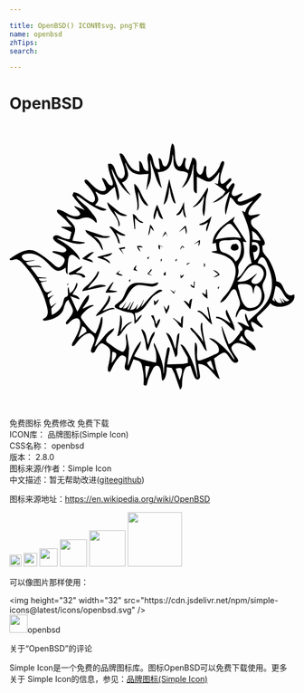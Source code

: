 ```yaml
---

title: OpenBSD() ICON转svg、png下载
name: openbsd
zhTips: 
search: 

---
```


# OpenBSD  <small style="font-size: 60%;font-weight: 100"></small>

<div id="svg" class="svg-wrap">
<svg role="img" xmlns="http://www.w3.org/2000/svg" viewBox="0 0 24 24"><title>OpenBSD icon</title><path d="M13.695 1.653c-.202.47-.146 1.02-.293 1.509-.034.112-.146.452-.308.429-.333-.048-.16-.688-.545-.7l.12.934c-.577.073-.498-.829-.733-1.195-.27-.423-.335.192-.317.38.011.122.036.242.05.363.026.21.032.393.005.603-.552-.007-.35-.733-.754-.844l.03.874c-.612-.005-.89-.557-1.159-1.025-.112-.196-.261-.574-.53-.453.126.544.423 1.064.454 1.63.007.145-.13.516-.333.448-.469-.158-.406-1.008-.796-1.231-.08-.045-.204-.006-.29-.002 0 .45.198.996.356 1.418.034.09.129.41-.069.403-.353-.01-.441-.695-.8-.615.044.185.153.335.215.513.037.109.106.219.126.332.044.247-.269.267-.432.22-.384-.114-.66-.428-.935-.703-.076-.076-.277-.344-.404-.222-.141.135.136.373.215.464.234.271.488.589.6.935.049.148.058.36-.09.462-.146.1-.384-.083-.502-.16-.362-.239-.721-.654-1.176-.664l-.107.271.29.392.752.845-.875-.362c.035.229.583.506.475.742-.064.14-.38.142-.505.124-.446-.064-.762-.396-1.177-.515-.366-.105-.298.18-.09.343.072.057.141.117.211.177.125.108.245.219.362.336.183.183.343.378.513.573l-.875-.03v.06l.845.392-.151.603c-.244 0-.442-.067-.664-.163-.151-.066-.31-.175-.482-.163-.206.014-.328.202-.19.377.206.263.62.412.883.617.1.078.247.212.133.345-.225.264-.832-.074-1.128.013v.06c.275.161.839.253 1 .549.128.231-.232.756-.487.736-.227-.019-.436-.275-.603-.41-.401-.322-.83-.7-1.298-.923-.801-.38-1.597.226-2.232.622.081.256.402-.017.603.029.271.061.477.313.651.513.84.968 1.543 2.064 1.857 3.319.083.33.224.725-.023 1.021-.066.08-.165.09-.238.155-.055.05-.052.118.023.141.138.043.34-.021.475-.054.443-.107.949-.346 1.15-.78.125-.271.169-.797.48-.905.068.29.394.673.363.965-.029.259-.302.56-.461.751-.057.068-.193.217-.112.315.082.097.25-.112.3-.16.229-.216.73-.558.865-.062.118.432-.261 1.13-.45 1.509-.054.105-.297.435-.202.553.11.135.338-.218.387-.282.19-.249.856-.987 1.21-.722.431.324.282.555.119.994-.046.123-.216.433-.1.55.111.114.258.01.315-.098.104-.197.383-.78.661-.631.175.093.441.251.543.425.158.272.02.815-.022 1.111-.024.17-.207.702-.055.825.14.113.254-.228.296-.312.149-.295.32-.597.54-.845.08-.089.192-.237.327-.212.7.131-.015.829.273 1.185.058.072.215.067.3.083l.362-.935c.184.07.455.095.591.248.114.128.137.344.17.506.092.454.142.896.084 1.357.057.042.148.138.225.088.097-.062.11-.315.143-.42.106-.332.269-.65.42-.965.099-.207.37-.427.565-.142.2.292.12.804.246 1.138.32-.158.355-.825.362-1.147l.415.061.25.513.45 1.297c.234-.09.16-.538.187-.754.035-.293.103-.882.318-1.1.086-.087.258-.095.37-.137.129.312.199.666.354.965.06.116.198.242.337.17.133-.068.128-.224.111-.35-.042-.313-.113-.62-.138-.936.598-.042.95.441 1.325.845.145.155.271.362.485.422l-.31-.905-.172-.845c.217-.09.676-.534.905-.47.34.097.6 1.046 1.023.823.18-.095.088-.257.003-.383-.126-.188-.506-.639-.465-.874.03-.175.324-.379.494-.377.391.006 1.071.304 1.297.618l.272-.03c-.04-.54-.85-.787-.966-1.328a.404.404 0 01.004-.172c.086-.347.294-.195.51-.102.067.029.213.103.269.02.06-.091-.048-.212-.087-.289-.082-.156-.156-.337-.122-.513.282.074.455.242.694.4.056.038.18.131.251.08.075-.056-.036-.167-.071-.208-.106-.123-.432-.42-.4-.6.022-.122.227-.252.31-.335.276-.276.59-.556.815-.875h.03c.532.621 2.203.186 1.99-.754-.132.019-.256.123-.392.077-.594-.205-.45-1.157-1.116-1.163-.049-.62-.298-1.24-.599-1.78-.138-.247-.424-.473-.525-.725-.055-.14-.046-.36-.052-.512.349-.054.177-.407.05-.603-.142-.218-.292-.477-.475-.66-.226-.227-.562-.374-.533-.758.027-.357.642-.311.747-.633-.183.008-.363.053-.543.083-.449.075-.527-.076-.317-.475.183-.349.474-.613.73-.905.083-.093.336-.306.205-.441-.107-.112-.286.058-.377.119-.333.22-.705.384-1.086.502-.113.035-.448.166-.486-.035-.051-.272.463-.322.395-.628-.205.049-.61.374-.807.223-.238-.18.111-.643.149-.856.038-.216-.136-.224-.258-.09-.043.048-.081.1-.12.15-.07.087-.126.17-.17.271-.494-.288.44-.623.265-.89-.063-.095-.179 0-.235.05-.117.102-.558.61-.654.237-.106-.412.108-.908.22-1.297.028-.102.159-.376.032-.449-.185-.106-.266.253-.31.359a2.333 2.333 0 01-.615.839c-.086.077-.232.225-.36.19-.187-.051-.188-.57-.182-.728.003-.075.045-.205-.028-.26-.096-.071-.147.072-.16.14-.048.222-.186.856-.515.44-.298-.376.163-1.157-.444-1.315l-.332 1.056c-.398-.087-.31-.656-.211-.966l-.181-.06a3.303 3.303 0 01-.112.362c-.16.451-.375.539-.541.03-.127-.388-.082-.807-.145-1.207-.025-.159-.04-.32-.198-.392zm.03.905c.153.364-.008.82.237 1.176.25.364.716.168 1.02.397.108.081.022.256-.007.358-.1.347-.278.604-.465.905.655-.335.875-1.29.965-1.96h.03c-.026.596-.007 1.182 0 1.779.003.27-.037.582.272.633V4.46c.323.093.808.502 1.159.381.179-.061.342-.277.467-.411.094-.102.175-.212.244-.332h.03l-.12.965-.302-.06.663.473.261.226-.2.294-.875.636c.637-.094.958-.564 1.418-.935-.15.63-.491 1.262-.332 1.93h.03l.362-1.448c.274.13.37.476.633.633.383.228.919-.204 1.267-.331-.227.322-.57.548-.633.965l-.272-.12c.236.606.519 1.19.62 1.84.093.594-.024 1.183.016 1.78.02.275.133.517.179.784-.563.191-.666.98-1.207 1.236.043-.188.11-.377.11-.573 0-.14-.066-.282-.03-.422.073-.277.314-.508.412-.784.152-.43.05-.835-.009-1.267l.301.03-.758-1.177-.376-.573.139-.392c-.762.586-1.867 1.188-1.87 2.293l.271-.091.09.664-.422.06v.06c.353.1.722.149 1.056.306.244.114.514.265.682.479.56.71.112 1.818-.31 2.473-.213.33-.594.634-.734.996.382-.092.577-.457.792-.754.091-.127.17-.303.325-.362.24-.09.32.354.371.512.065.2.218.546.18.755-.071.401-.415.662-.34 1.116.166-.202.217-.604.482-.702.17-.062.347.095.513.12.36.053.73-.082.996-.326.285-.263.48-.686.408-1.083-.043-.24-.177-.476-.16-.724.012-.2.148-.362.22-.543.173-.427.152-.912-.257-1.189a.86.86 0 00-.362-.138c.033-.222.264-.706.53-.418.188.202.29.558.396.81.389.918.392 2.006-.163 2.865-.394.61-1.02 1.11-1.548 1.6l-.21-.604h-.061c-.07.36.185.772.332 1.086-.33-.075-.645-.415-.996-.362.099.17.748.572.242.754.003.148-.11.25-.2.362-.201.248-.454.618-.766.724l-.573-1.508h-.03c.084.661.314 1.305.61 1.9.154.307.403.611.506.935-.187-.159-.306-.413-.466-.603a6.313 6.313 0 00-.952-.892c-.227-.177-.45-.376-.754-.345.345.31.868.475.835 1.056-.01.165-.193.237-.322.296-.339.155-.67.322-1.026.438-.098.032-.279.12-.382.087-.11-.037-.097-.277-.109-.369-.037-.285.121-1.028-.172-1.146-.128 1.01.132 1.929.21 2.926h-.03c-.17-.737-.439-1.558-.838-2.202-.11-.177-.343-.597-.579-.543l.62 1.086.013.46-.452.08-1.297.033c.047-.373.13-.746.2-1.116.014-.081.074-.326-.078-.326-.14 0-.169.408-.189.507-.108.542-.204 1.106-.205 1.66h-.03c0-.913-.41-1.73-.784-2.535-.104.155.041.377.086.543.099.371.113.737.065 1.116-.612-.118-1.275-.278-1.84-.543.149-.357.576-.889.573-1.267-.554.556-.804 1.335-1.086 2.052h-.03l.12-1.448-.21-1.237c-.132.133-.06.399-.04.573.033.275.015.688-.188.9-.112.117-.226.014-.346-.034-.335-.136-.582-.36-.875-.564-.104-.072-.293-.15-.28-.302.032-.433.656-.638.672-1.026-.72.31-1.062 1.088-1.629 1.57.186-.785.782-1.703.634-2.535-.152.084-.145.295-.185.453a4.324 4.324 0 01-.388.965c-.4-.231-.72-.623-.983-.996-.073-.102-.233-.26-.235-.392-.002-.128.145-.274.225-.362.244-.265.54-.465.872-.603-.237-.147-.706.2-.965.272.175-.37.65-.732.513-1.177-.393.307-.66.97-.935 1.388h-.03l-.574-1.267.754.271c.023-.27-.36-.373-.573-.422.126-.328.476-.578.392-.965h-.06c-.087.28-.269.759-.573.844l-.09-.482h-.03c-.119.253.029.447-.04.687-.037.125-.217.106-.28.222-.085.158-.092.37-.164.539-.172.407-.5.706-.904.874l-.037-.54.459-.515-.483.361c-.062-.161-.203-.465-.12-.633.073-.145.254-.24.362-.362l-.483.241c-.163-.422.135-.3.302-.603-.122.07-.325.2-.471.133-.187-.085-.384-.64-.464-.827l.512-.09v-.03c-.242.03-.626.12-.663-.211h.633v-.03l-.712-.08-.194-.252-.421-.543c.251-.075.683-.075.935 0-.368-.387-1.024.182-1.327-.453l.754-.15v-.03c-.234 0-.67.135-.874.028-.054-.028-.094-.075-.134-.12-.388-.438.48-.478.766-.44.55.076.975.452 1.358.833.194.193.473.538.754.595.278.055.51-.122.724-.263 0 .212-.022.422.15.573 0-.416.005-.857.07-1.267.023-.152.083-.352.263-.38.225-.034.531.309.693.44.002-.234-.175-.432-.319-.603-.396-.47-1.025-.914-1.58-1.177v-.03c.823.142 1.442.625 2.322.392v-.06l-1.026-.15c.043-.321.276-.734.203-1.057-.1-.44-.568-.644-.746-1.025.306.118.63.29.966.297.188.005.336-.098.512-.14.485-.113.766.123 1.086.446.088-.305-.15-.559-.334-.784-.186-.229-.35-.46-.57-.659-.267-.24-.662-.52-.815-.85.25.049.49.256.694.402.359.255.715.503 1.116.691.211.1.578.265.754.054l-.965-.362c.07-.101.17-.188.221-.302.138-.307-.104-.568-.191-.844.185.068.345.227.543.26.464.078.734-.47 1.086-.653L9.11 6.45c.201-.168.112-.494.078-.724-.099-.664-.493-1.251-.59-1.9h.03c.381.816.835 1.696 1.598 2.201l-.277-.363-.477-.723c.095-.037.188-.077.269-.142.528-.423.078-1.012.002-1.517h.03c.065.155.14.314.235.453.441.638 1.023.536 1.696.482l-.18 1.328h.03c.089-.283.258-.516.318-.815.11-.544-.006-1.084-.017-1.629h.03c.048.322.179.63.282.936.162.482.293 1.01.653 1.387l-.331-1.357c.958-.001 1.219-.647 1.236-1.509zm-.271 2.082l-.483 2.172c.372-.227.45-1.053.483-1.448h.03c.065.348.096.696.238 1.025.056.13.117.305.275.302l-.386-1.357zm-2.956.392c.006.771.387 1.473.24 2.262.146-.088.15-.295.152-.452.004-.365-.06-.723-.06-1.086h.03c.105.364.39 1.09.814 1.146-.05-.196-.211-.344-.319-.513-.238-.374-.472-1.13-.857-1.357zm6.184.332c-.336.526-.736 1.245-1.237 1.629v.03c.38-.068.791-.549.905-.905h.03c-.005.536-.251 1.105-.03 1.629h.03c.16-.543.077-1.184.215-1.75.043-.177.203-.473.087-.633zM14.69 6.57c-.178.402-.265.775-.634 1.056v.06c.265.07.45-.262.513-.482h.03c.026.203.05.624.272.694l-.149-.694zm-6.456.03c.065.743 1.063 1.244.935 2.052.16-.094.119-.269.065-.423-.112-.317-.298-.596-.427-.905.289.264.716.562 1.117.393l-.633-.263zm4.163.242c-.091.3-.347.886-.241 1.176h.06l.211-.724h.03c.075.273.153.687.483.724l-.483-1.176zm-2.021.754l.15 1.267h.061l-.03-.905c.197.137.463.474.724.362-.1-.11-.247-.129-.362-.222-.187-.151-.286-.482-.543-.502zm6.636.18c-.318.32-.584.539-1.025.664v.061c.261.075.514-.07.724-.211-.035.177-.26.64-.09.754l.289-.875zm1.539.624c.138.01.242.186.323.282.239.279.508.575.612.935-.697-.144-1.452-.045-2.142.12.154-.405.446-.834.785-1.1.115-.092.258-.25.422-.237zm-6.697.07l-.181.936c.151-.115.187-.481.211-.664l.272.302a1.058 1.058 0 00-.302-.573zm2.956.091l-.573.573.543-.392.09.543c.106-.154.05-.578-.06-.724zm-6.334.078a.252.252 0 00-.06.013v.03c.253.256.463.61.621.935.088.179.063.376.253.483-.015-.353-.166-.62-.302-.935.214.124.5.31.754.24v-.06c-.342-.152-.607-.281-.905-.518-.11-.088-.224-.2-.361-.188zm-2.082.284c.029.255.237.35.422.49a3.5 3.5 0 01.687.657c.127.166.205.452.37.573-.036-.444-.298-.966-.725-1.147v-.03c.434.084.867.246 1.297.06v-.06l-.513-.02zm14.027.09c.296.115.613.522.724.815l-.664-.09zm-7.3.03l-.271.514.301-.332.181.302zm5.95.712a.536.536 0 01.172.031c.365.143.267.9.19 1.188-.061.234-.17.495-.4.604-.167-.3-.415-.496-.724-.64-.154-.073-.41-.101-.517-.243-.103-.137-.208-.646-.068-.78.152-.147.57-.117.766-.117.163 0 .392-.051.581-.043zm-3.054.013l-.513.392.453-.241-.06.362c.128-.09.175-.371.12-.513zm4.404.18c.136.011.37-.002.47.1.331.34.145 1.25-.259 1.44l-.12-.695c.032.002.062 0 .09-.003v.003h.09l-.04-.013c.356-.085.295-.577-.051-.59l-.09-.03.049.032-.018.001v-.003h-.06l.01.011c-.023.005-.046.01-.071.02zm-1.538.122c-.062.063-.152.11-.198.187-.318.545.886.559.546-.03-.039-.068-.108-.111-.167-.157l-.121.06h-.06zm-6.335.12c0 .154-.03.31.12.392v-.301l.363.12zm-1.676.086c-.046.002-.092.005-.134.005.053.194.137.36.302.482l-.181-.392.362.03c-.07-.127-.211-.131-.349-.125zm3.685.011c-.09.01-.168.168-.169.325l.15-.271.182.12c-.05-.132-.109-.18-.163-.174zm-4.845.084l-.513.09.423.513-.241-.422.361-.06zm-2.655.42c-.307.013-.66.365-.904.515v.06l.875.302c-.018-.229-.315-.297-.513-.331l.603-.544a.386.386 0 00-.06-.002zm1.6.063l-1.237.332v.06l.663.238.393.275c-.043-.32-.383-.375-.604-.543.28-.053.66-.058.785-.362zm3.107.332c-.129.02-.23.12-.091.21zm.995.18l-.03.212c.094-.056.11-.105.09-.211zm1.357 0c-.117.035-.214.118-.09.212zm1.117.302l-.302.09v.121zm1.146.03v.362c.113-.11.113-.25 0-.362zm4.272.179c.425.004.846.395.75.847-.062.29-.242.605-.528.718-.149.06-.486.04-.498-.175-.01-.2.388-.478.468-.694-.558.427-.9.79-1.659.694v-.03c.447-.331.634-.895 1.059-1.224a.645.645 0 01.408-.136zm-9.943.032c-.146.076-.235.236-.272.393l.362.09-.2-.193zm-4.585.061l-1.147.603c.04.225.262.104.423.093.23-.015.657.06.784.27l.211-.03c-.054-.342-.546-.342-.814-.363.197-.2.48-.259.543-.573zm5.822.241l-.332.423.422.15-.302-.18c.063-.132.31-.247.212-.393zm-2.625.09l-.362.333c.142.047.468.233.573.09l-.392-.15zm7.813 0l.422.333v.06l-.392.211a.938.938 0 00.543-.211.883.883 0 00-.573-.392zm-9.683.121c-.183.41-.464.743-.784 1.056-.184.179-.471.346-.543.603L7.45 13.8l.694-.14c-.414-.296-1.14.033-1.539.21.275-.55.813-.769.935-1.418l-.03-.03zm5.701.03c-.13.043-.146.149-.18.272l.18.03zm1.237.212l.03.332a.503.503 0 00.272-.332l-.212.15zm-4.193.422c-.13.038-.2.131-.06.211zm5.34.181l-.031.422-.271-.18c.028.182.156.27.332.3l.03-.542zm-6.758.03c-.22.069-.596.692-.694.905.2-.008.895.018.996-.12l-.664-.091zm3.7.059c-.166.01-.327.105-.502.105-.507 0-1.34-.252-1.775.092-.396.314-.42.734-.669 1.132-.121.194-.336.325-.512.465-.065.052-.184.127-.159.227.03.122.238.187.34.233.228.105.477.187.724.238.131.027.328.022.44.103.204.148.135.653.163.876.227-.13.524-.52.633-.755-.241.073-.347.31-.513.483l-.09-.633c.705-.062 1.015-.833 1.43-1.296.253-.282.57-.405.893-.575-.19-.227-.455.013-.634.15-.479.37-.755.816-1.176 1.238l.241-.633h-.03c-.131.314-.288.65-.603.814l.12-.422h-.03c-.127.303-.27.452-.603.452l.301-.694h-.03l-.392.664-.12-.03.301-.573h-.03c-.152.244-.313.59-.633.512l.27-.512c-.15.118-.216.4-.394.471-.081.032-.235-.027-.202-.135.042-.14.272-.278.363-.397.31-.405.56-1.067 1.018-1.316.376-.205.947.054 1.358.05.235-.004.503-.084.573-.333a.427.427 0 00-.072-.001zm-7.591.092l-.03.181.12-.181zm14.875.029c.228.004.48.037.61.214.133.18.101.427.17.632.052-.216.046-1.024.477-.57.349.367.256 1.162-.087 1.502-.216.213-.735.343-.992.144-.393-.303-.494-.926-.608-1.378-.027-.109-.154-.36-.084-.461.058-.086.209-.08.3-.082.065 0 .138-.002.214-.001zm2.65.182c.569.103.615.907 1.117 1.147v.06c-.285.143-.38-.002-.573-.211l.211.392c-.233-.036-.283-.262-.422-.423l.21.453c-.346 0-.493-.057-.633-.392h-.03l.06.271-.214-.152.114-.39zm-4.735.03c-.123.036-.188.105-.09.212zm-4.163.242l.332.362.15-.362-.15.241zm3.047 0l-.03.452-.302-.18c-.017.198.288.424.453.512l-.06-.784zm-8.175.512c-.094.452-.417.859-.707 1.207-.138.166-.35.333-.41.543.5-.144 1.063-.652 1.6-.603-.138-.268-.783.103-1.026.15.196-.29.463-.542.59-.874.052-.14.086-.327-.047-.423zm6.998.272c-.23.036-.218.264-.271.452-.128-.127-.258-.303-.452-.271l.573.694zm-2.805.03l-.302.272-.03-.151h-.09l.03.392c.176-.03.358-.347.392-.513zm.815.483l-.151.392h-.03l-.242-.332.211.694h.03c.08-.202.365-.572.182-.754zm3.348.18l-.09.031.18.995c-.192-.168-.785-.942-1.025-.663.555.177.786.825 1.267 1.116l-.15-.573zm1.508.242c-.153.374.22.775.362 1.116-.392-.202-.74-.539-1.207-.543v.12c.672.06 1.03.747 1.569 1.057-.005-.563-.488-1.21-.664-1.75zm-6.123.453l-.212.03c.072.169.197.306.256.482.065.196.023.466.227.573.095-.212.327-.557.271-.784-.17.085-.252.268-.27.453h-.031zm-2.806.03c0 .592-.08 1.148-.241 1.72.21.007.32-.211.433-.363.225-.299.45-.628.804-.784v-.03c-.359-.047-.807.49-.935.784h-.03c.106-.41.2-.924.03-1.327zm5.31.03c-.244.093-.182.42-.182.633l-.693-.482c.038.123.136.16.228.245.18.167.337.557.586.6zm1.538.573c-.213.377.097 1.154.15 1.569h-.03c-.168-.355-.492-.649-.754-.935-.037-.04-.228-.301-.296-.192-.071.114.278.385.343.463.241.286.459.609.642.935.105.189.197.44.397.543-.15-.778-.39-1.586-.392-2.383zm-10.045.302c.223.066.35.219.362.452l-.694.483zm5.007.24l-.03.031c.147.405.293.742.364 1.177.034.202.013.465.179.603.17-.322.23-.695.385-1.026.09-.19.234-.356.188-.573-.29.143-.461.787-.543 1.086-.15-.399-.104-1.092-.543-1.297zm2.051.303c.341.677.594 1.314.785 2.05.212-.118.183-.329.18-.542-.005-.497.186-.99.152-1.478-.143.048-.168.194-.193.332-.06.329-.06.669-.14.995-.163-.38-.293-1.279-.784-1.357zm6.365.24l.453.665-.664-.302zM8.657 19.18c.647.057.205.652-.06.935zm8.296.724l.272.845c-.224-.157-.488-.414-.604-.664zm-5.502.455l.344.058-.272.965h-.03l-.06-.754zm2.85.174c.062 0 .121.013.169.053.163.138-.067.805-.141.977l-.332-.965c.086-.022.2-.063.304-.065Z"/></svg>
</div>
<detail full-name='openbsd'></detail>

<div class="detail-page">
<p>
<span><span class="badge-success badge">免费图标</span> <span class="badge-success badge">免费修改</span>  <span class="badge-success badge">免费下载</span> </span>
<br/>
<span>
ICON库：
<span class="badge-secondary badge">品牌图标(Simple Icon)</span> 
</span>
<br/>
<span>
CSS名称：
<span class="badge-secondary badge">openbsd</span> 
</span>

<br/>
<span>
版本：
<span class="badge-secondary badge">2.8.0</span> 
</span>
<br/>
<span>图标来源/作者：<span class="badge-light badge">Simple Icon</span></span> 
<br/>
<span class="zh-detail">中文描述：暂无<span class="help-link"><span>帮助改进</span>(<a href="https://gitee.com/liuwave/icon-helper/edit/master/json/brands/openbsd.json" target="_blank" rel="noopener noreferrer">gitee</a><a href="https://github.com/liuwave/icon-helper/edit/master/json/brands/openbsd.json" target="_blank" rel="noopener noreferrer">github</a></span>)</span><br/>
</p>
</div><div class="description description alert alert-light"><p>图标来源地址：<a href="https://en.wikipedia.org/wiki/OpenBSD" target="_blank" rel="noopener noreferrer">https://en.wikipedia.org/wiki/OpenBSD</a></p></div>
<div class="alert alert-dark">
<img height="21" width="21" src="https://cdn.jsdelivr.net/npm/simple-icons@latest/icons/openbsd.svg" />
<img height="24" width="24" src="https://cdn.jsdelivr.net/npm/simple-icons@latest/icons/openbsd.svg" />
<img height="32" width="32" src="https://cdn.jsdelivr.net/npm/simple-icons@latest/icons/openbsd.svg" />
<img height="48" width="48" src="https://cdn.jsdelivr.net/npm/simple-icons@latest/icons/openbsd.svg" />
<img height="64" width="64" src="https://cdn.jsdelivr.net/npm/simple-icons@latest/icons/openbsd.svg" />
<img height="96" width="96" src="https://cdn.jsdelivr.net/npm/simple-icons@latest/icons/openbsd.svg" />

</div>
<div>
  <p>可以像图片那样使用：    
  </p>
  <div class="alert alert-primary" style="font-size: 14px">
    &lt;img height="32" width="32" src="https://cdn.jsdelivr.net/npm/simple-icons@latest/icons/openbsd.svg" /&gt;
    <copy-btn content='<img height="32" width="32" src="https://cdn.jsdelivr.net/npm/simple-icons@latest/icons/openbsd.svg" />'></copy-btn>
  </div>
  <div class="alert alert-secondary">
    <img height="32" width="32" src="https://cdn.jsdelivr.net/npm/simple-icons@latest/icons/openbsd.svg" />openbsd
    <copy-btn content="openbsd" btn-title="复制图标名称"></copy-btn>
  </div>
</div>

<Vssue title="关于“OpenBSD”的评论" >关于“OpenBSD”的评论</Vssue>


<div><p>Simple Icon是一个免费的品牌图标库。图标OpenBSD可以免费下载使用。更多关于  Simple Icon的信息，参见：<a target="_blank" href="https://iconhelper.cn/brands.html">品牌图标(Simple Icon)</a>
</p></div>
